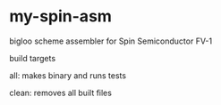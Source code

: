 # my-spin-asm
bigloo scheme assembler for Spin Semiconductor FV-1

build targets

all: makes binary and runs tests

clean: removes all built files
